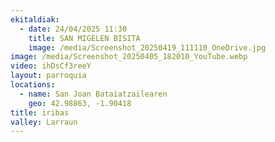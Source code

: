```yaml
---
ekitaldiak:
  - date: 24/04/2025 11:30
    title: SAN MIGELEN BISITA
    image: /media/Screenshot_20250419_111110_OneDrive.jpg
image: /media/Screenshot_20250405_182010_YouTube.webp
video: ihDsCf3reeY
layout: parroquia
locations:
  - name: San Joan Bataiatzailearen
    geo: 42.98863, -1.90418
title: iribas
valley: Larraun
---
```

